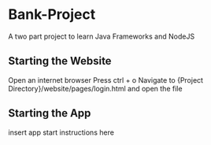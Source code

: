 # Bank-Project
A two part project to learn Java Frameworks and NodeJS

## Starting the Website
Open an internet browser
Press ctrl + o
Navigate to {Project Directory}/website/pages/login.html and open the file

## Starting the App
insert app start instructions here